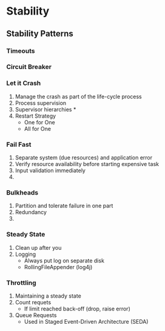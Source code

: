 # Stability

## Stability Patterns
### Timeouts
### Circuit Breaker
### Let it Crash
1. Manage the crash as part of the life-cycle process
2. Process supervision
3. Supervisor hierarchies
   * 
5. Restart Strategy
   * One for One
   * All for One

### Fail Fast
1. Separate system (due resources) and application error
2. Verify resource availability before starting expensive task
3. Input validation immediately
4. 
### Bulkheads
1. Partition and tolerate failure in one part
2. Redundancy
3. 
### Steady State
1. Clean up after you
2. Logging
   * Always put log on separate disk
   * RollingFileAppender (log4j)
### Throttling
1. Maintaining a steady state
2. Count requets
   * If limit reached back-off (drop, raise error) 
3. Queue Requests
   * Used in Staged Event-Driven Architecture (SEDA) 
